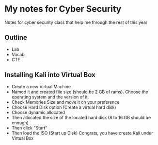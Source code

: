 # My notes for Cyber Security
Notes for cyber security class that help me through the rest of this year
## Outline
* Lab
* Vocab
* CTF
## Installing Kali into Virtual Box
* Create a new Virtual Machine
* Named it and created file size (should be 2 GB of rams). Choose the operating system and the version of it.
* Check Memories Size and move it on your preference
* Choose Hard Disk option (Create a virtual hard disk)
* Choose dynamic allocated
* Then allocated the size of the located hard disk (8 to 16 GB should be enough)
* Then click "Start"
* Then load the ISO (Start up Disk) 
Congrats, you have create Kali under Virtual Box
